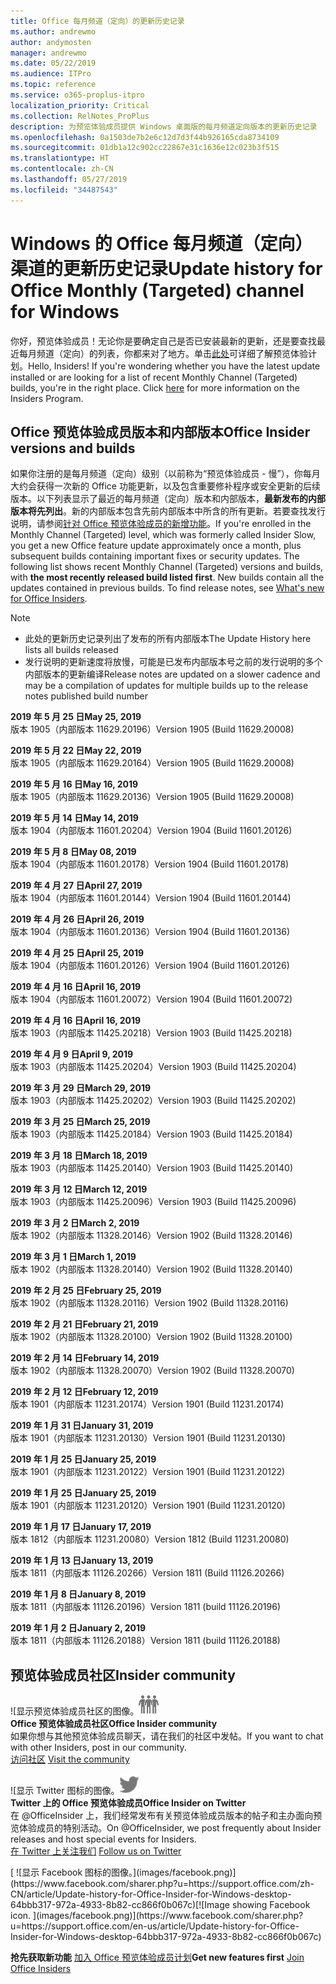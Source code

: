 ```yaml
---
title: Office 每月频道（定向）的更新历史记录
ms.author: andrewmo
author: andymosten
manager: andrewmo
ms.date: 05/22/2019
ms.audience: ITPro
ms.topic: reference
ms.service: o365-proplus-itpro
localization_priority: Critical
ms.collection: RelNotes_ProPlus
description: 为预览体验成员提供 Windows 桌面版的每月频道定向版本的更新历史记录
ms.openlocfilehash: 0a1503de7b2e6c12d7d3f44b926165cda8734109
ms.sourcegitcommit: 01db1a12c902cc22867e31c1636e12c023b3f515
ms.translationtype: HT
ms.contentlocale: zh-CN
ms.lasthandoff: 05/27/2019
ms.locfileid: "34487543"
---
```

# <a name="update-history-for-office-monthly-targeted-channel-for-windows"></a><span data-ttu-id="98012-103">Windows 的 Office 每月频道（定向）渠道的更新历史记录</span><span class="sxs-lookup"><span data-stu-id="98012-103">Update history for Office Monthly (Targeted) channel for Windows</span></span>

<span data-ttu-id="98012-p101">你好，预览体验成员！无论你是要确定自己是否已安装最新的更新，还是要查找最近每月频道（定向）的列表，你都来对了地方。单击[此处](https://insider.office.com/)可详细了解预览体验计划。</span><span class="sxs-lookup"><span data-stu-id="98012-p101">Hello, Insiders! If you're wondering whether you have the latest update installed or are looking for a list of recent Monthly Channel (Targeted) builds, you're in the right place. Click [here](https://insider.office.com/) for more information on the Insiders Program.</span></span>

## <a name="office-insider-versions-and-builds"></a><span data-ttu-id="98012-107">Office 预览体验成员版本和内部版本</span><span class="sxs-lookup"><span data-stu-id="98012-107">Office Insider versions and builds</span></span>

<span data-ttu-id="98012-p102">如果你注册的是每月频道（定向）级别（以前称为“预览体验成员 - 慢”），你每月大约会获得一次新的 Office 功能更新，以及包含重要修补程序或安全更新的后续版本。以下列表显示了最近的每月频道（定向）版本和内部版本，**最新发布的内部版本将先列出**。新的内部版本包含先前内部版本中所含的所有更新。若要查找发行说明，请参阅[针对 Office 预览体验成员的新增功能](https://support.office.com/zh-CN/article/what-s-new-for-office-insiders-c152d1e2-96ff-4ce9-8c14-e74e13847a24)。</span><span class="sxs-lookup"><span data-stu-id="98012-p102">If you're enrolled in the Monthly Channel (Targeted) level, which was formerly called Insider Slow, you get a new Office feature update approximately once a month, plus subsequent builds containing important fixes or security updates. The following list shows recent Monthly Channel (Targeted) versions and builds, with **the most recently released build listed first**. New builds contain all the updates contained in previous builds. To find release notes, see [What's new for Office Insiders](https://support.office.com/en-us/article/what-s-new-for-office-insiders-c152d1e2-96ff-4ce9-8c14-e74e13847a24).</span></span>

> [!NOTE]
> - <span data-ttu-id="98012-112">此处的更新历史记录列出了发布的所有内部版本</span><span class="sxs-lookup"><span data-stu-id="98012-112">The Update History here lists all builds released</span></span>
> - <span data-ttu-id="98012-113">发行说明的更新速度将放慢，可能是已发布内部版本号之前的发行说明的多个内部版本的更新编译</span><span class="sxs-lookup"><span data-stu-id="98012-113">Release notes are updated on a slower cadence and may be a compilation of updates for multiple builds up to the release notes published build number</span></span>

[//]: # (请勿移除)

<span data-ttu-id="98012-115">**2019 年 5 月 25 日**</span><span class="sxs-lookup"><span data-stu-id="98012-115">**May 25, 2019**</span></span><br/>
<span data-ttu-id="98012-116">版本 1905（内部版本 11629.20196）</span><span class="sxs-lookup"><span data-stu-id="98012-116">Version 1905 (Build 11629.20008)</span></span><br/>

<span data-ttu-id="98012-117">**2019 年 5 月 22 日**</span><span class="sxs-lookup"><span data-stu-id="98012-117">**May 22, 2019**</span></span><br/> <span data-ttu-id="98012-118">版本 1905（内部版本 11629.20164）</span><span class="sxs-lookup"><span data-stu-id="98012-118">Version 1905 (Build 11629.20008)</span></span><br/>

<span data-ttu-id="98012-119">**2019 年 5 月 16 日**</span><span class="sxs-lookup"><span data-stu-id="98012-119">**May 16, 2019**</span></span><br/>
<span data-ttu-id="98012-120">版本 1905（内部版本 11629.20136）</span><span class="sxs-lookup"><span data-stu-id="98012-120">Version 1905 (Build 11629.20008)</span></span><br/>

<span data-ttu-id="98012-121">**2019 年 5 月 14 日**</span><span class="sxs-lookup"><span data-stu-id="98012-121">**May 14, 2019**</span></span><br/>
<span data-ttu-id="98012-122">版本 1904（内部版本 11601.20204）</span><span class="sxs-lookup"><span data-stu-id="98012-122">Version 1904 (Build 11601.20126)</span></span><br/>

<span data-ttu-id="98012-123">**2019 年 5 月 8 日**</span><span class="sxs-lookup"><span data-stu-id="98012-123">**May 08, 2019**</span></span><br/>
<span data-ttu-id="98012-124">版本 1904（内部版本 11601.20178）</span><span class="sxs-lookup"><span data-stu-id="98012-124">Version 1904 (Build 11601.20178)</span></span><br/>

<span data-ttu-id="98012-125">**2019 年 4 月 27 日**</span><span class="sxs-lookup"><span data-stu-id="98012-125">**April 27, 2019**</span></span><br/>
<span data-ttu-id="98012-126">版本 1904（内部版本 11601.20144）</span><span class="sxs-lookup"><span data-stu-id="98012-126">Version 1904 (Build 11601.20144)</span></span><br/>

<span data-ttu-id="98012-127">**2019 年 4 月 26 日**</span><span class="sxs-lookup"><span data-stu-id="98012-127">**April 26, 2019**</span></span><br/>
<span data-ttu-id="98012-128">版本 1904（内部版本 11601.20136）</span><span class="sxs-lookup"><span data-stu-id="98012-128">Version 1904 (Build 11601.20136)</span></span><br/>

<span data-ttu-id="98012-129">**2019 年 4 月 25 日**</span><span class="sxs-lookup"><span data-stu-id="98012-129">**April 25, 2019**</span></span><br/>
<span data-ttu-id="98012-130">版本 1904（内部版本 11601.20126）</span><span class="sxs-lookup"><span data-stu-id="98012-130">Version 1904 (Build 11601.20126)</span></span><br/>

<span data-ttu-id="98012-131">**2019 年 4 月 16 日**</span><span class="sxs-lookup"><span data-stu-id="98012-131">**April 16, 2019**</span></span><br/>
<span data-ttu-id="98012-132">版本 1904（内部版本 11601.20072）</span><span class="sxs-lookup"><span data-stu-id="98012-132">Version 1904 (Build 11601.20072)</span></span><br/>

<span data-ttu-id="98012-133">**2019 年 4 月 16 日**</span><span class="sxs-lookup"><span data-stu-id="98012-133">**April 16, 2019**</span></span><br/>
<span data-ttu-id="98012-134">版本 1903（内部版本 11425.20218）</span><span class="sxs-lookup"><span data-stu-id="98012-134">Version 1903 (Build 11425.20218)</span></span><br/>

<span data-ttu-id="98012-135">**2019 年 4 月 9 日**</span><span class="sxs-lookup"><span data-stu-id="98012-135">**April 9, 2019**</span></span><br/>
<span data-ttu-id="98012-136">版本 1903（内部版本 11425.20204）</span><span class="sxs-lookup"><span data-stu-id="98012-136">Version 1903 (Build 11425.20204)</span></span><br/>

<span data-ttu-id="98012-137">**2019 年 3 月 29 日**</span><span class="sxs-lookup"><span data-stu-id="98012-137">**March 29, 2019**</span></span><br/> <span data-ttu-id="98012-138">版本 1903（内部版本 11425.20202）</span><span class="sxs-lookup"><span data-stu-id="98012-138">Version 1903 (Build 11425.20202)</span></span><br/>

<span data-ttu-id="98012-139">**2019 年 3 月 25 日**</span><span class="sxs-lookup"><span data-stu-id="98012-139">**March 25, 2019**</span></span><br/> <span data-ttu-id="98012-140">版本 1903（内部版本 11425.20184）</span><span class="sxs-lookup"><span data-stu-id="98012-140">Version 1903 (Build 11425.20184)</span></span><br/>

<span data-ttu-id="98012-141">**2019 年 3 月 18 日**</span><span class="sxs-lookup"><span data-stu-id="98012-141">**March 18, 2019**</span></span><br/> <span data-ttu-id="98012-142">版本 1903（内部版本 11425.20140）</span><span class="sxs-lookup"><span data-stu-id="98012-142">Version 1903 (Build 11425.20140)</span></span><br/>

<span data-ttu-id="98012-143">**2019 年 3 月 12 日**</span><span class="sxs-lookup"><span data-stu-id="98012-143">**March 12, 2019**</span></span><br/> <span data-ttu-id="98012-144">版本 1903（内部版本 11425.20096）</span><span class="sxs-lookup"><span data-stu-id="98012-144">Version 1903 (Build 11425.20096)</span></span><br/>

<span data-ttu-id="98012-145">**2019 年 3 月 2 日**</span><span class="sxs-lookup"><span data-stu-id="98012-145">**March 2, 2019**</span></span><br/> <span data-ttu-id="98012-146">版本 1902（内部版本 11328.20146）</span><span class="sxs-lookup"><span data-stu-id="98012-146">Version 1902 (Build 11328.20146)</span></span><br/>

<span data-ttu-id="98012-147">**2019 年 3 月 1 日**</span><span class="sxs-lookup"><span data-stu-id="98012-147">**March 1, 2019**</span></span><br/> <span data-ttu-id="98012-148">版本 1902（内部版本 11328.20140）</span><span class="sxs-lookup"><span data-stu-id="98012-148">Version 1902 (Build 11328.20140)</span></span><br/>

<span data-ttu-id="98012-149">**2019 年 2 月 25 日**</span><span class="sxs-lookup"><span data-stu-id="98012-149">**February 25, 2019**</span></span><br/> <span data-ttu-id="98012-150">版本 1902（内部版本 11328.20116）</span><span class="sxs-lookup"><span data-stu-id="98012-150">Version 1902 (Build 11328.20116)</span></span><br/>

<span data-ttu-id="98012-151">**2019 年 2 月 21 日**</span><span class="sxs-lookup"><span data-stu-id="98012-151">**February 21, 2019**</span></span><br/> <span data-ttu-id="98012-152">版本 1902（内部版本 11328.20100）</span><span class="sxs-lookup"><span data-stu-id="98012-152">Version 1902 (Build 11328.20100)</span></span><br/>

<span data-ttu-id="98012-153">**2019 年 2 月 14 日**</span><span class="sxs-lookup"><span data-stu-id="98012-153">**February 14, 2019**</span></span><br/> <span data-ttu-id="98012-154">版本 1902（内部版本 11328.20070）</span><span class="sxs-lookup"><span data-stu-id="98012-154">Version 1902 (Build 11328.20070)</span></span><br/>

<span data-ttu-id="98012-155">**2019 年 2 月 12 日**</span><span class="sxs-lookup"><span data-stu-id="98012-155">**February 12, 2019**</span></span><br/> <span data-ttu-id="98012-156">版本 1901（内部版本 11231.20174）</span><span class="sxs-lookup"><span data-stu-id="98012-156">Version 1901 (Build 11231.20174)</span></span><br/>

<span data-ttu-id="98012-157">**2019 年 1 月 31 日**</span><span class="sxs-lookup"><span data-stu-id="98012-157">**January 31, 2019**</span></span><br/> <span data-ttu-id="98012-158">版本 1901（内部版本 11231.20130）</span><span class="sxs-lookup"><span data-stu-id="98012-158">Version 1901 (Build 11231.20130)</span></span><br/> 

<span data-ttu-id="98012-159">**2019 年 1 月 25 日**</span><span class="sxs-lookup"><span data-stu-id="98012-159">**January 25, 2019**</span></span><br/> <span data-ttu-id="98012-160">版本 1901（内部版本 11231.20122）</span><span class="sxs-lookup"><span data-stu-id="98012-160">Version 1901 (Build 11231.20122)</span></span><br/> 

<span data-ttu-id="98012-161">**2019 年 1 月 25 日**</span><span class="sxs-lookup"><span data-stu-id="98012-161">**January 25, 2019**</span></span><br/> <span data-ttu-id="98012-162">版本 1901（内部版本 11231.20120）</span><span class="sxs-lookup"><span data-stu-id="98012-162">Version 1901 (Build 11231.20120)</span></span><br/> 

<span data-ttu-id="98012-163">**2019 年 1 月 17 日**</span><span class="sxs-lookup"><span data-stu-id="98012-163">**January 17, 2019**</span></span><br/> <span data-ttu-id="98012-164">版本 1812（内部版本 11231.20080）</span><span class="sxs-lookup"><span data-stu-id="98012-164">Version 1812 (Build 11231.20080)</span></span><br/> 

<span data-ttu-id="98012-165">**2019 年 1 月 13 日**</span><span class="sxs-lookup"><span data-stu-id="98012-165">**January 13, 2019**</span></span><br/> <span data-ttu-id="98012-166">版本 1811（内部版本 11126.20266）</span><span class="sxs-lookup"><span data-stu-id="98012-166">Version 1811 (Build 11126.20266)</span></span><br/>

<span data-ttu-id="98012-167">**2019 年 1 月 8 日**</span><span class="sxs-lookup"><span data-stu-id="98012-167">**January 8, 2019**</span></span><br/> <span data-ttu-id="98012-168">版本 1811（内部版本 11126.20196）</span><span class="sxs-lookup"><span data-stu-id="98012-168">Version 1811 (build 11126.20196)</span></span><br/> 

<span data-ttu-id="98012-169">**2019 年 1 月 2 日**</span><span class="sxs-lookup"><span data-stu-id="98012-169">**January 2, 2019**</span></span><br/> <span data-ttu-id="98012-170">版本 1811（内部版本 11126.20188）</span><span class="sxs-lookup"><span data-stu-id="98012-170">Version 1811 (build 11126.20188)</span></span><br/> 


## <a name="insider-community"></a><span data-ttu-id="98012-171">预览体验成员社区</span><span class="sxs-lookup"><span data-stu-id="98012-171">Insider community</span></span>

<span data-ttu-id="98012-172">![显示预览体验成员社区的图像。</span><span class="sxs-lookup"><span data-stu-id="98012-172">![Image showing insider community.</span></span> ](images/insidercommunity.png)<br/>
<span data-ttu-id="98012-173">**Office 预览体验成员社区**</span><span class="sxs-lookup"><span data-stu-id="98012-173">**Office Insider community**</span></span><br/> <span data-ttu-id="98012-174">如果你想与其他预览体验成员聊天，请在我们的社区中发帖。</span><span class="sxs-lookup"><span data-stu-id="98012-174">If you want to chat with other Insiders, post in our community.</span></span><br/><span data-ttu-id="98012-175"> 
[访问社区](https://go.microsoft.com/fwlink/?linkid=843493)</span><span class="sxs-lookup"><span data-stu-id="98012-175"> 
[Visit the community](https://go.microsoft.com/fwlink/?linkid=843493)</span></span><br/> 

<span data-ttu-id="98012-176">![显示 Twitter 图标的图像。</span><span class="sxs-lookup"><span data-stu-id="98012-176">![Image showing twitter icon.</span></span> ](images/twitter.png)<br/>
<span data-ttu-id="98012-177">**Twitter 上的 Office 预览体验成员**</span><span class="sxs-lookup"><span data-stu-id="98012-177">**Office Insider on Twitter**</span></span><br/> <span data-ttu-id="98012-178">在 @OfficeInsider 上，我们经常发布有关预览体验成员版本的帖子和主办面向预览体验成员的特别活动。</span><span class="sxs-lookup"><span data-stu-id="98012-178">On @OfficeInsider, we post frequently about Insider releases and host special events for Insiders.</span></span><br/><span data-ttu-id="98012-179"> 
[在 Twitter 上关注我们](https://go.microsoft.com/fwlink/?linkid=717717)</span><span class="sxs-lookup"><span data-stu-id="98012-179"> 
[Follow us on Twitter](https://go.microsoft.com/fwlink/?linkid=717717)</span></span><br/> 

<span data-ttu-id="98012-180">
  [
  ![显示 Facebook 图标的图像。](images/facebook.png)](https://www.facebook.com/sharer.php?u=https://support.office.com/zh-CN/article/Update-history-for-Office-Insider-for-Windows-desktop-64bbb317-972a-4933-8b82-cc866f0b067c)</span><span class="sxs-lookup"><span data-stu-id="98012-180">[![Image showing Facebook icon. ](images/facebook.png)](https://www.facebook.com/sharer.php?u=https://support.office.com/en-us/article/Update-history-for-Office-Insider-for-Windows-desktop-64bbb317-972a-4933-8b82-cc866f0b067c)</span></span>       


<span data-ttu-id="98012-181">**抢先获取新功能**
[加入 Office 预览体验成员计划](https://insider.office.com/)</span><span class="sxs-lookup"><span data-stu-id="98012-181">**Get new features first**
[Join Office Insiders](https://insider.office.com/)</span></span>
